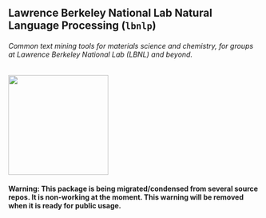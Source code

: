 ## Lawrence Berkeley National Lab Natural Language Processing (`lbnlp`)
###### Common text mining tools for materials science and chemistry, for groups at Lawrence Berkeley National Lab (LBNL) and beyond.


<img src="https://github.com/lbnlp/lbnlp/raw/master/logo.jpg" width="200"/>




#### Warning: This package is being migrated/condensed from several source repos. It is non-working at the moment. This warning will be removed when it is ready for public usage.